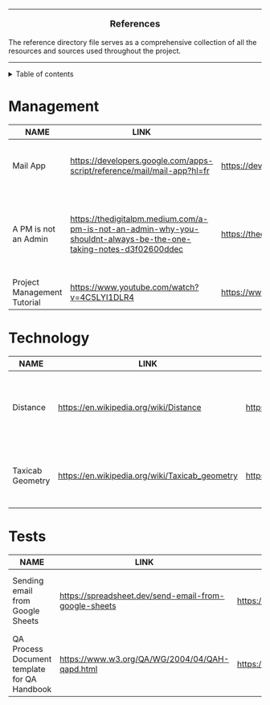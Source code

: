 <hr>

<p align="center" style="font-weight: bold; font-size: 18px"> References </p>

The reference directory file serves as a comprehensive collection of all the resources and sources used throughout the project.

<hr>

<details>
<summary>Table of contents</summary>

- [Management](#management)
- [Technology](#technology)
- [Tests](#tests)

</details>

# Management

| NAME | LINK | SOURCE | VALIDATION | SUBJECT | REASON |
|------|------|---------|------------|---------|--------|
| Mail App | https://developers.google.com/apps-script/reference/mail/mail-app?hl=fr | https://developers.google.com/ | Validated | Send email | Communication Team, to send an email with total control on the content |
| A PM is not an Admin | https://thedigitalpm.medium.com/a-pm-is-not-an-admin-why-you-shouldnt-always-be-the-one-taking-notes-d3f02600ddec | https://thedigitalpm.medium.com/ | Validated | Project Manager  | Team Organisation, to clarify the role of the project manager that is cleary not an assistant |
| Project Management Tutorial | https://www.youtube.com/watch?v=4C5LYI1DLR4 | https://www.youtube.com | Validated | How to manage a team | Add value to the project management |
# Technology

| NAME | LINK | SOURCE | VALIDATION | SUBJECT | REASON |
|------|------|---------|------------|---------|--------|
| Distance | https://en.wikipedia.org/wiki/Distance | https://en.wikipedia.org/wiki/Main_Page | Validated | Algorithm | Tanks management how to calculate the minimal distance of a path |
| Taxicab Geometry | https://en.wikipedia.org/wiki/Taxicab_geometry | https://en.wikipedia.org/wiki/Main_Page| Validated | Algorithm | Tanks management, to calculate a distance between two points |



# Tests

| NAME | LINK | SOURCE | VALIDATION | SUBJECT | REASON |
|------|------|---------|------------|---------|--------|  
| Sending email from Google Sheets | https://spreadsheet.dev/send-email-from-google-sheets | https://spreadsheet.dev/ | Validated | Send email | QA Communication, to send a mail when there is a failure on the test case |
| QA Process Document template for QA Handbook | https://www.w3.org/QA/WG/2004/04/QAH-qapd.html | https://www.w3.org/ | Validated | QA Document | How to organised the work done by the QA in the team |
